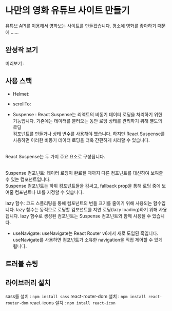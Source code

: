 # 나만의 영화 유튜브 사이트 만들기
유튜브 API를 이용해서 영화보는 사이트를 만들겠습니다.
평소에 영화를 좋아하기 때문에 ......


## 완성작 보기
미리보기 : 

## 사용 스택
- Helmet:

- scrollTo:

- Suspense :
React Suspense는 리액트의 비동기 데이터 로딩을 처리하기 위한 기능입니다. 기존에는 데이터를 불러오는 동안 로딩 상태를 관리하기 위해 별도의 로딩<br> 컴포넌트를 만들거나 상태 변수를 사용해야 했습니다. 하지만 React Suspense를 사용하면 이러한 비동기 데이터 로딩을 더욱 간편하게 처리할 수 있습니다.<br><br>

React Suspense는 두 가지 주요 요소로 구성됩니다.<br><br>

Suspense 컴포넌트: 데이터 로딩이 완료될 때까지 다른 컴포넌트를 대신하여 보여줄 수 있는 컴포넌트입니다.<br>
Suspense 컴포넌트는 하위 컴포넌트들을 감싸고, fallback prop을 통해 로딩 중에 보여줄 컴포넌트나 UI를 지정할 수 있습니다.<br>

lazy 함수: 코드 스플리팅을 통해 컴포넌트의 번들 크기를 줄이기 위해 사용되는 함수입니다. lazy 함수는 동적으로 로딩할 컴포넌트를 지연 로딩(lazy loading)하기 위해 사용됩니다. lazy 함수로 생성된 컴포넌트는 Suspense 컴포넌트와 함께 사용될 수 있습니다.

- useNavigate: useNavigate는 React Router v6에서 새로 도입된 훅입니다. useNavigate를 사용하면 컴포넌트가 소유한 navigation을 직접 제어할 수 있게 됩니다.



## 트러블 슈팅



## 라이브러리 설치 
sass를 설치 : `npm install sass`
react-router-dom 설치 : `npm install react-router-dom`
react-icons 설치 : `npm intall react-icon`

##


